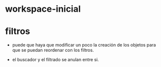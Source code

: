 # workspace-inicial

# filtros
- puede que haya que modificar un poco la creación de los objetos para que se puedan reordenar con los filtros.

- el buscador y el filtrado se anulan entre si.